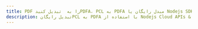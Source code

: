---title: PDF را به  تبدیل کنیدPDFA، PCL به PDFA مبدل رایگان یا Nodejs SDKdescription: تبدیل رایگانPCL به PDFA با استفاده از Nodejs Cloud APIs & SDK همچنین اسناد PDF را در Cloud ایجاد، ویرایش و رندر کنید.---